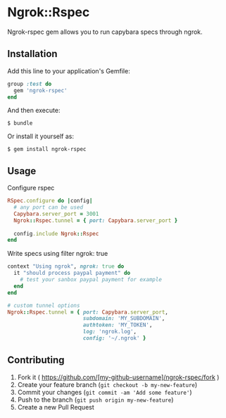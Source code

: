 # Ngrok::Rspec

Ngrok-rspec gem allows you to run capybara specs through ngrok.

## Installation

Add this line to your application's Gemfile:

```ruby
group :test do
  gem 'ngrok-rspec'
end
```

And then execute:

    $ bundle

Or install it yourself as:

    $ gem install ngrok-rspec

## Usage

Configure rspec
```ruby
RSpec.configure do |config|
  # any port can be used
  Capybara.server_port = 3001
  Ngrok::Rspec.tunnel = { port: Capybara.server_port }
  
  config.include Ngrok::Rspec
end
```

Write specs using filter ngrok: true

```ruby
context "Using ngrok", ngrok: true do
  it "should process paypal payment" do
    # test your sanbox paypal payment for example
  end
end
```

```ruby
# custom tunnel options
Ngrok::Rspec.tunnel = { port: Capybara.server_port, 
                        subdomain: 'MY_SUBDOMAIN', 
                        authtoken: 'MY_TOKEN', 
                        log: 'ngrok.log', 
                        config: '~/.ngrok' }
```


## Contributing

1. Fork it ( https://github.com/[my-github-username]/ngrok-rspec/fork )
2. Create your feature branch (`git checkout -b my-new-feature`)
3. Commit your changes (`git commit -am 'Add some feature'`)
4. Push to the branch (`git push origin my-new-feature`)
5. Create a new Pull Request
